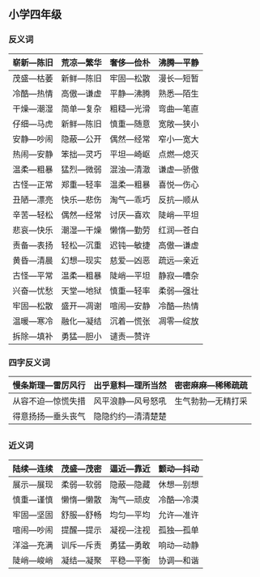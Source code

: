 ﻿---
layout: post
tags: [学习]
author: wky
---

## 小学四年级

### 反义词

| 崭新—陈旧 | 荒凉—繁华 | 奢侈—俭朴 | 沸腾—平静 |
|:-----:|:-----:|:-----:|:-----:|
| 茂盛—枯萎 | 新鲜—陈旧 | 牢固—松散 | 漫长—短暂 |
| 冷酷—热情 | 高傲—谦虚 | 平静—沸腾 | 熟悉—陌生 |
| 干燥—潮湿 | 简单—复杂 | 粗糙—光滑 | 弯曲—笔直 |
| 仔细—马虎 | 新鲜—陈旧 | 慎重—随意 | 宽敞—狭小 |
| 安静—吵闹 | 隐蔽—公开 | 偶然—经常 | 窄小—宽大 |
| 热闹—安静 | 笨拙—灵巧 | 平坦—崎岖 | 点燃—熄灭 |
| 温柔—粗暴 | 猛烈—微弱 | 混浊—清澈 | 谦虚—骄傲 |
| 古怪—正常 | 郑重—轻率 | 温柔—粗暴 | 喜悦—伤心 |
| 丑陋—漂亮 | 快乐—悲伤 | 淘气—乖巧 | 反抗—顺从 |
| 辛苦—轻松 | 偶然—经常 | 讨厌—喜欢 | 陡峭—平坦 |
| 悲哀—快乐 | 潮湿—干燥 | 懒惰—勤劳 | 红润—苍白 |
| 责备—表扬 | 轻松—沉重 | 迟钝—敏捷 | 高傲—谦虚 |
| 黄昏—清晨 | 幻想—现实 | 慈爱—凶恶 | 疏远—亲近 |
| 古怪—平常 | 温柔—粗暴 | 陡峭—平坦 | 静寂—嘈杂 |
| 兴奋—忧愁 | 天堂—地狱 | 慎重—轻率 | 柔弱—强壮 |
| 牢固—松散 | 盛开—凋谢 | 喧闹—安静 | 冷酷—热情 |
| 温暖—寒冷 | 融化—凝结 | 沉着—慌张 | 凋零—绽放 |
| 拆除—填补 | 勇猛—胆小 | 谴责—赞许 |       |


### 四字反义词

| 慢条斯理—雷厉风行 | 出乎意料—理所当然 | 密密麻麻—稀稀疏疏 |
|:---------:|:---------:|:---------:|
| 从容不迫—惊慌失措 | 风平浪静—风号怒吼 | 生气勃勃—无精打采 |
| 得意扬扬—垂头丧气 | 隐隐约约—清清楚楚 |           |

##
### 近义词


| 陆续—连续 | 茂盛—茂密 | 逼近—靠近 | 颤动—抖动 |
|:-----:|:-----:|:-----:|:-----:|
| 展示—展现 | 柔弱—软弱 | 隐蔽—隐藏 | 休想—别想 |
| 慎重—谨慎 | 懒惰—懒散 | 淘气—顽皮 | 冷酷—冷漠 |
| 牢固—坚固 | 舒服—舒畅 | 均匀—平均 | 允许—准许 |
| 喧闹—吵闹 | 提醒—提示 | 凝视—注视 | 孤独—孤单 |
| 洋溢—充满 | 训斥—斥责 | 勇猛—勇敢 | 响动—动静 |
| 陡峭—峻峭 | 凝结—凝聚 | 平稳—平衡 | 协调—和谐 |



